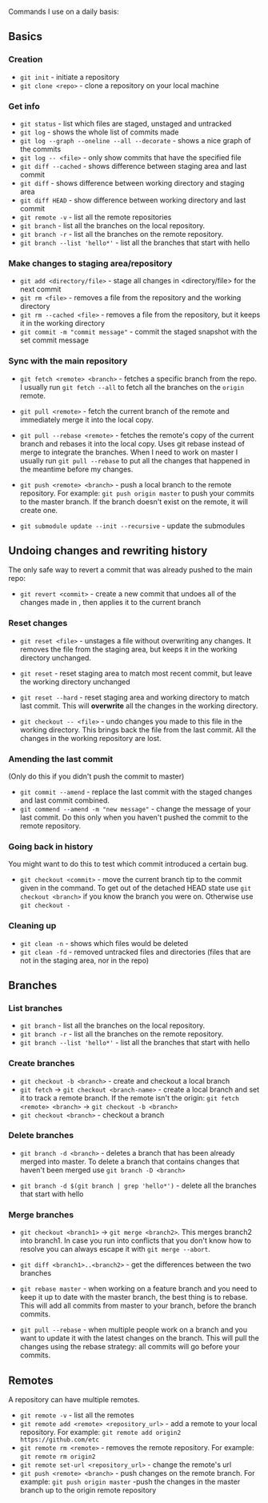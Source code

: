 Commands I use on a daily basis:

## Basics

### Creation
- `git init` - initiate a repository
- `git clone <repo>` - clone a repository on your local machine

### Get info

- `git status` - list which files are staged, unstaged and untracked
- `git log` - shows the whole list of commits made
- `git log --graph --oneline --all --decorate` - shows a nice graph of the commits
- `git log -- <file>` - only show commits that have the specified file
- `git diff --cached` - shows difference between staging area and last commit
- `git diff` - shows difference between working directory and staging area
- `git diff HEAD` - show difference between working directory and last commit
- `git remote -v` - list all the remote repositories
- `git branch` - list all the branches on the local repository.
- `git branch -r` - list all the branches on the remote repository.
- `git branch --list 'hello*'` - list all the branches that start with hello

### Make changes to staging area/repository
- `git add <directory/file>` - stage all changes in \<directory/file> for the next commit
- `git rm <file>` - removes a file from the repository and the working directory
- `git rm --cached <file>` - removes a file from the repository, but it keeps it in the working directory
- `git commit -m "commit message"` - commit the staged snapshot with the set commit message

### Sync with the main repository
- `git fetch <remote> <branch>` - fetches a specific branch from the repo. I usually run `git fetch --all` to fetch all the branches on the `origin` remote.

- `git pull <remote>` - fetch the current branch of the remote and immediately merge it into the local copy.

- `git pull --rebase <remote>` - fetches the remote's copy of the current branch and rebases it into the local copy. Uses git rebase instead of merge to integrate the branches. When I need to work on master I usually run `git pull --rebase` to put all the changes that happened in the meantime before my changes.

- `git push <remote> <branch>` - push a local branch to the remote repository. For example: `git push origin master` to push your commits to the master branch. If the branch doesn't exist on the remote, it will create one.

- `git submodule update --init --recursive` - update the submodules

## Undoing changes and rewriting history

The only safe way to revert a commit that was already pushed to the main repo:
- `git revert <commit>` - create a new commit that undoes all of the changes made in <commit>, then applies it to the current branch

### Reset changes
- `git reset <file>` - unstages a file without overwriting any changes. It removes the file from the staging area, but keeps it in the working directory unchanged.

- `git reset` - reset staging area to match most recent commit, but leave the working directory unchanged

- `git reset --hard` - reset staging area and working directory to match last commit. This will **overwrite** all the changes in the working directory.

- `git checkout -- <file>` - undo changes you made to this file in the working directory. This brings back the file from the last commit. All the changes in the working repository are lost.

### Amending the last commit

(Only do this if you didn't push the commit to master)
- `git commit --amend` - replace the last commit  with the staged changes and last commit combined.
- `git commend --amend -m "new message"` - change the message of your last commit. Do this only when you haven't pushed the commit to the remote repository.

### Going back in history

You might want to do this to test which commit introduced a certain bug.

- `git checkout <commit>` - move the current branch tip to the commit given in the command. To get out of the detached HEAD state use `git checkout <branch>` if you know the branch you were on. Otherwise use `git checkout -`

### Cleaning up

- `git clean -n` - shows which files would be deleted
- `git clean -fd` - removed untracked files and directories (files that are not in the staging area, nor in the repo)

## Branches

### List branches

- `git branch` - list all the branches on the local repository.
- `git branch -r` - list all the branches on the remote repository.
- `git branch --list 'hello*'` - list all the branches that start with hello

### Create branches

- `git checkout -b <branch>` - create and checkout a local branch
- `git fetch` -> `git checkout <branch-name>` - create a local branch and set it to track a remote branch. If the remote isn't the origin: `git fetch <remote> <branch>` -> `git checkout -b <branch>`
- `git checkout <branch>` - checkout a branch

### Delete branches

- `git branch -d <branch>` - deletes a branch that has been already merged into master. To delete a branch that contains changes that haven't been merged use `git branch -D <branch>`

- `git branch -d $(git branch | grep 'hello*')` - delete all the branches that start with hello

### Merge branches

- `git checkout <branch1>` -> `git merge <branch2>`. This merges branch2 into branch1. In case you run into conflicts that you don't know how to resolve you can always escape it with `git merge --abort`.

- `git diff <branch1>..<branch2>` - get the differences between the two branches

- `git rebase master` - when working on a feature branch and you need to keep it up to date with the master branch, the best thing is to rebase. This will add all commits from master to your branch, before the branch commits.

- `git pull --rebase` - when multiple people work on a branch and you want to update it with the latest changes on the branch. This will pull the changes using the rebase strategy: all commits will go before your commits.

## Remotes

A repository can have multiple remotes.

- `git remote -v` - list all the remotes
- `git remote add <remote> <repository_url>` - add a remote to your local repository. For example: `git remote add origin2 https://github.com/etc`
- `git remote rm <remote>` - removes the remote repository. For example: `git remote rm origin2`
- `git remote set-url <repository_url>` - change the remote's url
- `git push <remote> <branch>` - push changes on the remote branch. For example: `git push origin master` -push the changes in the master branch up to the origin remote repository
